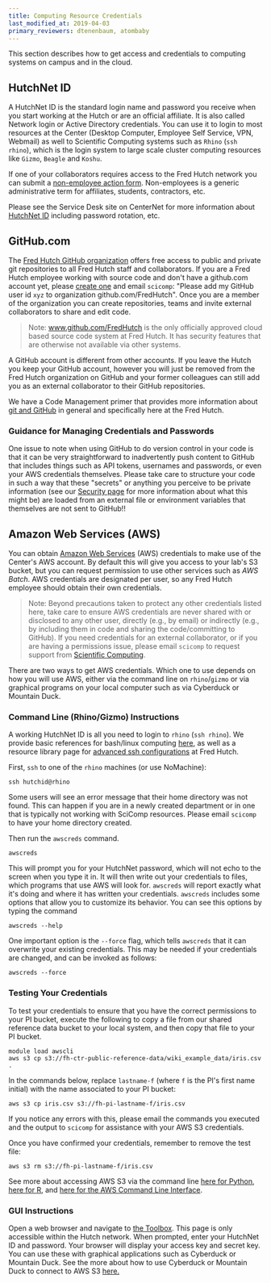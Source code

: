 ```yaml
---
title: Computing Resource Credentials
last_modified_at: 2019-04-03
primary_reviewers: dtenenbaum, atombaby
---
```


This section describes how to get access and credentials to computing systems on campus and in the cloud.

## HutchNet ID

A HutchNet ID is the standard login name and password you receive when you start working at the Hutch or are an official affiliate. It is also called Network login or Active Directory credentials. You can use it to login to most resources at the Center (Desktop Computer, Employee Self Service, VPN, Webmail) as well to Scientific Computing systems such as `Rhino` (`ssh rhino`), which is the login system to large scale cluster computing resources like `Gizmo`, `Beagle` and `Koshu`.

If one of your collaborators requires access to the Fred Hutch network you can submit a [non-employee action form](https://centernet.fredhutch.org/cn/f/hr/lcex/non-employee-action-form.html). Non-employees is a generic administrative term for affiliates, students, contractors, etc.

Please see the Service Desk site on CenterNet for more information about [HutchNet ID](https://centernet.fredhutch.org/cn/u/center-it/help-desk.html) including password rotation, etc.

## GitHub.com

The [Fred Hutch GitHub organization](https://github.com/FredHutch) offers free access to public and private git repositories to all Fred Hutch staff and collaborators. If you are a Fred Hutch employee working with source code and don't have a github.com account yet, please [create one](https://github.com/join) and email `scicomp`: "Please add my GitHub user id `xyz` to organization github.com/FredHutch". Once you are a member of the organization you can create repositories, teams and invite external collaborators to share and edit code.

>Note: www.github.com/FredHutch is the only officially approved cloud based source code system at Fred Hutch. It has security features that are otherwise not available via other systems.

A GitHub account is different from other accounts. If you leave the Hutch you keep your GitHub account, however you will just be removed from the Fred Hutch organization on GitHub and your former colleagues can still add you as an external collaborator to their GitHub repositories.

We have a Code Management primer that provides more information about [git and GitHub](/bioinfcomputing/prog_managecode/) in general and specifically here at the Fred Hutch.  

### Guidance for Managing Credentials and Passwords
One issue to note when using GitHub to do version control in your code is that it can be very straightforward to inadvertently push content to GitHub that includes things such as API tokens, usernames and passwords, or even your AWS credentials themselves.  Please take care to structure your code in such a way that these "secrets" or anything you perceive to be private information (see our [Security page](/generation/human_privacySecurity/) for more information about what this might be) are loaded from an external file or environment variables that themselves are not sent to GitHub!!

## Amazon Web Services (AWS)

You can obtain [Amazon Web Services](https://aws.amazon.com/) (AWS) credentials to make use of the Center's AWS account. By default this will give you access to your lab's S3 bucket, but you can request permission to use other services such as _AWS Batch_.  AWS credentials are designated per user, so any Fred Hutch employee should obtain their own credentials.

>Note: Beyond precautions taken to protect any other credentials listed here, take care to ensure AWS credentials are never shared with or disclosed to any other user, directly (e.g., by email) or indirectly (e.g., by including them in code and sharing the code/committing to GitHub).  If you need credentials for an external collaborator, or if you are having a permissions issue, please email `scicomp` to request support from [Scientific Computing](https://centernet.fredhutch.org/cn/u/center-it/cio/scicomp.html).

There are two ways to get AWS credentials. Which one to use depends on how you will use AWS, either via the command line on `rhino`/`gizmo` or via graphical programs on your local computer such as via Cyberduck or Mountain Duck.


### Command Line (Rhino/Gizmo) Instructions

A working HutchNet ID is all you need to login to `rhino` (`ssh rhino`). We provide basic references for bash/linux computing [here](/bioinfcomputing/prog_linux101/), as well as a resource library page for [advanced ssh configurations](/compdemos/ssh/) at Fred Hutch.

First, `ssh` to one of the `rhino` machines (or use NoMachine):

```
ssh hutchid@rhino
```

Some users will see an error message that their home directory was not found. This can happen if you are in a newly created department or in one that is typically not working with SciComp resources. Please email `scicomp` to have your home directory created.


Then run the `awscreds` command.

```
awscreds
```

This will prompt you for your HutchNet password, which will not echo to the screen when you type it in.  It will then write out your credentials to files, which programs that use AWS will look for. `awscreds` will report exactly what it's doing and where it has written your credentials. `awscreds` includes some options that allow you to customize its behavior. You can see this options by typing the command

```
awscreds --help
```

One important option is the `--force` flag, which tells `awscreds` that it can overwrite
your existing credentials. This may be needed
if your credentials are changed, and can be invoked as follows:

```
awscreds --force
```

### Testing Your Credentials

To test your credentials to ensure that you have the correct permissions to your PI bucket, execute the following to copy a file from our shared reference data bucket to your local system, and then copy that file to your PI bucket.  

```
module load awscli
aws s3 cp s3://fh-ctr-public-reference-data/wiki_example_data/iris.csv .
```

In the commands below, replace `lastname-f` (where `f` is the PI's first name initial) with the name associated to your PI bucket:

```
aws s3 cp iris.csv s3://fh-pi-lastname-f/iris.csv
```
If you notice any errors with this, please email the commands you executed and the output to `scicomp` for assistance with your AWS S3 credentials. 

Once you have confirmed your credentials, remember to remove the test file:

```
aws s3 rm s3://fh-pi-lastname-f/iris.csv
```

See more about accessing AWS S3 via the command line [here for Python](/compdemos/aws-python/), [here for R](/compdemos/aws-R/), and [here for the AWS Command Line Interface](/compdemos/aws-cli/).


### GUI Instructions

Open a web browser and navigate to [the Toolbox](https://toolbox.fhcrc.org/sw2srv/aws/account).
This page is only accessible within the Hutch network. When prompted, enter your HutchNet ID and password. Your browser will display your access key and secret key. You can use these with graphical applications such as Cyberduck or Mountain Duck. See the more about how to use Cyberduck or Mountain Duck to connect to AWS S3 [here.](/compdemos/Mountain-CyberDuck/)
